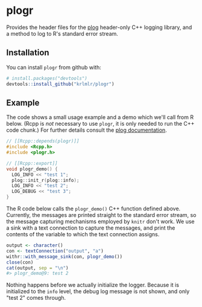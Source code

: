 
<!-- README.md is generated from README.Rmd. Please edit that file -->
plogr
=====

Provides the header files for the [plog](https://github.com/SergiusTheBest/plog) header-only C++ logging library, and a method to log to R's standard error stream.

Installation
------------

You can install `plogr` from github with:

``` r
# install.packages("devtools")
devtools::install_github("krlmlr/plogr")
```

Example
-------

The code shows a small usage example and a demo which we'll call from R below. (Rcpp is *not* necessary to use `plogr`, it is only needed to run the C++ code chunk.) For further details consult the [plog documentation](https://github.com/SergiusTheBest/plog#readme).

``` cpp
// [[Rcpp::depends(plogr)]]
#include <Rcpp.h>
#include <plogr.h>

// [[Rcpp::export]]
void plogr_demo() {
  LOG_INFO << "test 1";
  plog::init_r(plog::info);
  LOG_INFO << "test 2";
  LOG_DEBUG << "test 3";
}
```

The R code below calls the `plogr_demo()` C++ function defined above. Currently, the messages are printed straight to the standard error stream, so the message capturing mechanisms employed by `knitr` don't work. We use a sink with a text connection to capture the messages, and print the contents of the variable to which the text connection assigns.

``` r
output <- character()
con <- textConnection("output", "a")
withr::with_message_sink(con, plogr_demo())
close(con)
cat(output, sep = "\n")
#> plogr_demo@9: test 2
```

Nothing happens before we actually initialize the logger. Because it is initialized to the `info` level, the debug log message is not shown, and only "test 2" comes through.
